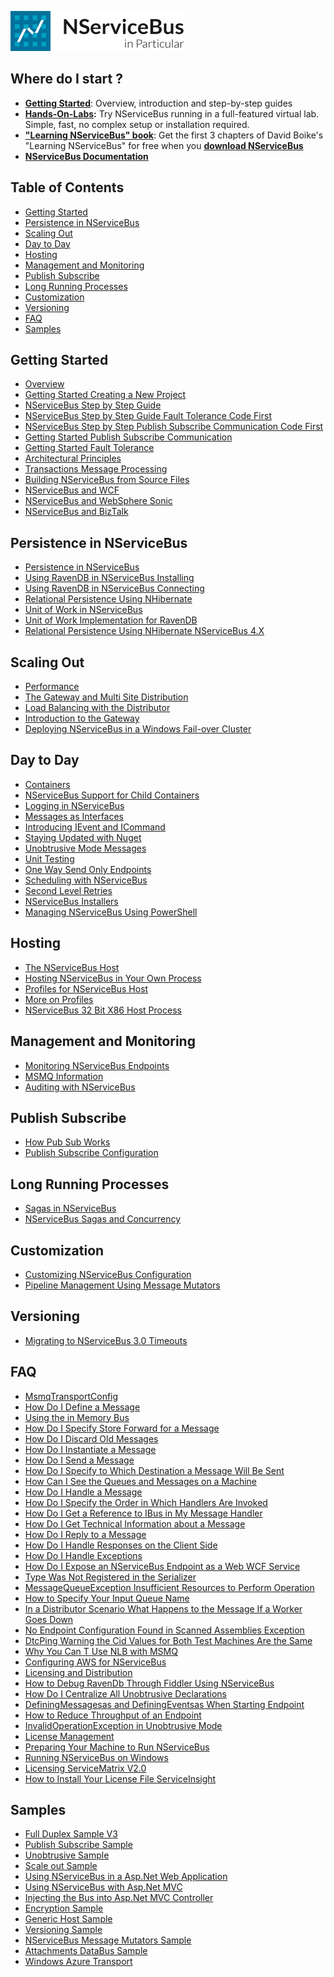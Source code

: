 
![NServiceNus](logo-nsb.png)


<a name="nsb-start-here"></a>
## Where do I start ? ##


- **[Getting Started](#getting-started)**: Overview, introduction and step-by-step guides
- **[Hands-On-Labs](http://particular.net/HandsOnLabs):** Try NServiceBus running in a full-featured virtual lab. Simple, fast, no complex setup or installation required.
- **["Learning NServiceBus" book](http://www.packtpub.com/build-distributed-software-systems-using-dot-net-enterprise-service-bus/book)**: Get the first 3 chapters of David Boike's "Learning NServiceBus" for free when you **[download NServiceBus](http://particular.net/downloads)**
- **[NServiceBus Documentation](/nservicebus)**


<a name="nsb-toc"></a>
## Table of Contents ##

- [Getting Started](#getting-started)
- [Persistence in NServiceBus](#persistence-in-nservicebus)
- [Scaling Out](#scaling-out)
- [Day to Day](#day-to-day)
- [Hosting](#hosting)
- [Management and Monitoring](#management-and-monitoring)
- [Publish Subscribe](#publish-subscribe)
- [Long Running Processes](#long-running-processes)
- [Customization](#customization)
- [Versioning](#versioning)
- [FAQ](#faq)
- [Samples](#samples)


<a name="getting-started"></a>
## Getting Started ##
- [Overview](/nservicebus/Overview)
- [Getting Started Creating a New Project](/nservicebus/getting-started---creating-a-new-project)
- [NServiceBus Step by Step Guide](/nservicebus/NServiceBus-Step-by-Step-Guide)
- [NServiceBus Step by Step Guide Fault Tolerance Code First](/nservicebus/NServiceBus-Step-by-Step-Guide-fault-tolerance-code-first)
- [NServiceBus Step by Step Publish Subscribe Communication Code First](/nservicebus/nservicebus-step-by-step-publish-subscribe-communication-code-first)
- [Getting Started Publish Subscribe Communication](/nservicebus/getting-started---publish-subscribe-communication)
- [Getting Started Fault Tolerance](/nservicebus/getting-started---fault-tolerance)
- [Architectural Principles](/nservicebus/architectural-principles)
- [Transactions Message Processing](/nservicebus/transactions-message-processing)
- [Building NServiceBus from Source Files](/nservicebus/building-nservicebus-from-source-files)
- [NServiceBus and WCF](/nservicebus/nservicebus-and-wcf)
- [NServiceBus and WebSphere Sonic](/nservicebus/nservicebus-and-websphere-sonic)
- [NServiceBus and BizTalk](/nservicebus/nservicebus-and-biztalk)

<a name="persistence-in-nservicebus"></a>
## Persistence in NServiceBus ##
- [Persistence in NServiceBus](/nservicebus/persistence-in-nservicebus)
- [Using RavenDB in NServiceBus Installing](/nservicebus/using-ravendb-in-nservicebus-installing)
- [Using RavenDB in NServiceBus Connecting](/nservicebus/using-ravendb-in-nservicebus-connecting)
- [Relational Persistence Using NHibernate](/nservicebus/relational-persistence-using-nhibernate)
- [Unit of Work in NServiceBus](/nservicebus/unit-of-work-in-nservicebus)
- [Unit of Work Implementation for RavenDB](/nservicebus/unit-of-work-implementation-for-ravendb)
- [Relational Persistence Using NHibernate NServiceBus 4.X](/nservicebus/relational-persistence-using-nhibernate---nservicebus-4.x)

<a name="scaling-out"></a>
## Scaling Out ##
- [Performance](/nservicebus/performance)
- [The Gateway and Multi Site Distribution](/nservicebus/the-gateway-and-multi-site-distribution)
- [Load Balancing with the Distributor](/nservicebus/load-balancing-with-the-distributor)
- [Introduction to the Gateway](/nservicebus/introduction-to-the-gateway)
- [Deploying NServiceBus in a Windows Fail-over Cluster](/nservicebus/deploying-nservicebus-in-a-windows-failover-cluster)

<a name="day-to-day"></a>
## Day to Day ##
- [Containers](/nservicebus/containers)
- [NServiceBus Support for Child Containers](/nservicebus/nservicebus-support-for-child-containers)
- [Logging in NServiceBus](/nservicebus/logging-in-nservicebus)
- [Messages as Interfaces](/nservicebus/messages-as-interfaces)
- [Introducing IEvent and ICommand](/nservicebus/introducing-ievent-and-icommand)
- [Staying Updated with Nuget](/nservicebus/staying-updated-with-nuget)
- [Unobtrusive Mode Messages](/nservicebus/unobtrusive-mode-messages)
- [Unit Testing](/nservicebus/unit-testing)
- [One Way Send Only Endpoints](/nservicebus/one-way-send-only-endpoints)
- [Scheduling with NServiceBus](/nservicebus/scheduling-with-nservicebus)
- [Second Level Retries](/nservicebus/second-level-retries)
- [NServiceBus Installers](/nservicebus/nservicebus-installers)
- [Managing NServiceBus Using PowerShell](/nservicebus/managing-nservicebus-using-powershell)

<a name="hosting"></a>
## Hosting ##
- [The NServiceBus Host](/nservicebus/the-nservicebus-host)
- [Hosting NServiceBus in Your Own Process](/nservicebus/hosting-nservicebus-in-your-own-process)
- [Profiles for NServiceBus Host](/nservicebus/profiles-for-nservicebus-host)
- [More on Profiles](/nservicebus/more-on-profiles)
- [NServiceBus 32 Bit X86 Host Process](/nservicebus/nservicebus-32-bit-x86-host-process)

<a name="management-and-monitoring"></a>
## Management and Monitoring ##
- [Monitoring NServiceBus Endpoints](/nservicebus/monitoring-nservicebus-endpoints)
- [MSMQ Information](/nservicebus/msmq-information)
- [Auditing with NServiceBus](/nservicebus/auditing-with-nservicebus)

<a name="publish-subscribe"></a>
## Publish Subscribe ##
- [How Pub Sub Works](/nservicebus/how-pub-sub-works)
- [Publish Subscribe Configuration](/nservicebus/publish-subscribe-configuration)

<a name="long-running-processes"></a>
## Long Running Processes ##
- [Sagas in NServiceBus](/nservicebus/sagas-in-nservicebus)
- [NServiceBus Sagas and Concurrency](/nservicebus/nservicebus-sagas-and-concurrency)

<a name="customization"></a>
## Customization ##
- [Customizing NServiceBus Configuration](/nservicebus/customizing-nservicebus-configuration)
- [Pipeline Management Using Message Mutators](/nservicebus/pipeline-management-using-message-mutators)

<a name="versioning"></a>
## Versioning ##
- [Migrating to NServiceBus 3.0 Timeouts](/nservicebus/migrating-to-nservicebus-3.0-timeouts)

<a name="faq"></a>
## FAQ ##
- [MsmqTransportConfig](/nservicebus/msmqtransportconfig)
- [How Do I Define a Message](/nservicebus/how-do-i-define-a-message)
- [Using the in Memory Bus](/nservicebus/using-the-in-memory-bus)
- [How Do I Specify Store Forward for a Message](/nservicebus/how-do-i-specify-store-forward-for-a-message)
- [How Do I Discard Old Messages](/nservicebus/how-do-i-discard-old-messages)
- [How Do I Instantiate a Message](/nservicebus/how-do-i-instantiate-a-message)
- [How Do I Send a Message](/nservicebus/how-do-i-send-a-message)
- [How Do I Specify to Which Destination a Message Will Be Sent](/nservicebus/how-do-i-specify-to-which-destination-a-message-will-be-sent)
- [How Can I See the Queues and Messages on a Machine](/nservicebus/how-can-i-see-the-queues-and-messages-on-a-machine)
- [How Do I Handle a Message](/nservicebus/how-do-i-handle-a-message)
- [How Do I Specify the Order in Which Handlers Are Invoked](/nservicebus/how-do-i-specify-the-order-in-which-handlers-are-invoked)
- [How Do I Get a Reference to IBus in My Message Handler](/nservicebus/how-do-i-get-a-reference-to-ibus-in-my-message-handler)
- [How Do I Get Technical Information about a Message](/nservicebus/how-do-i-get-technical-information-about-a-message)
- [How Do I Reply to a Message](/nservicebus/how-do-i-get-technical-information-about-a-message)
- [How Do I Handle Responses on the Client Side](/nservicebus/how-do-i-handle-responses-on-the-client-side)
- [How Do I Handle Exceptions](/nservicebus/how-do-i-handle-exceptions)
- [How Do I Expose an NServiceBus Endpoint as a Web WCF Service](/nservicebus/how-do-i-expose-an-nservicebus-endpoint-as-a-web-wcf-service)
- [Type Was Not Registered in the Serializer](/nservicebus/type-was-not-registered-in-the-serializer)
- [MessageQueueException Insufficient Resources to Perform Operation](/nservicebus/messagequeueexception-insufficient-resources-to-perform-operation)
- [How to Specify Your Input Queue Name](/nservicebus/how-to-specify-your-input-queue-name)
- [In a Distributor Scenario What Happens to the Message If a Worker Goes Down](/nservicebus/in-a-distributor-scenario-what-happens-to-the-message-if-a-worker-goes-down)
- [No Endpoint Configuration Found in Scanned Assemblies Exception](/nservicebus/no-endpoint-configuration-found-in-scanned-assemblies-exception)
- [DtcPing Warning the Cid Values for Both Test Machines Are the Same](/nservicebus/dtcping-warning-the-cid-values-for-both-test-machines-are-the-same)
- [Why You Can T Use NLB with MSMQ](/nservicebus/why-you-can-t-use-nlb-with-msmq)
- [Configuring AWS for NServiceBus](/nservicebus/configuring-aws-for-nservicebus)
- [Licensing and Distribution](/nservicebus/licensing-and-distribution)
- [How to Debug RavenDb Through Fiddler Using NServiceBus](/nservicebus/how-to-debug-ravendb-through-fiddler-using-nservicebus)
- [How Do I Centralize All Unobtrusive Declarations](/nservicebus/how-do-i-centralize-all-unobtrusive-declarations)
- [DefiningMessagesas and DefiningEventsas When Starting Endpoint](/nservicebus/definingmessagesas-and-definingeventsas-when-starting-endpoint)
- [How to Reduce Throughput of an Endpoint](/nservicebus/how-to-reduce-throughput-of-an-endpoint)
- [InvalidOperationException in Unobtrusive Mode](/nservicebus/invalidoperationexception-in-unobtrusive-mode)
- [License Management](/nservicebus/license-management)
- [Preparing Your Machine to Run NServiceBus](/nservicebus/preparing-your-machine-to-run-nservicebus)
- [Running NServiceBus on Windows](/nservicebus/running-nservicebus-on-windows)
- [Licensing ServiceMatrix V2.0](/nservicebus/licensing-servicematrix-v2.0)
- [How to Install Your License File ServiceInsight](/nservicebus/how-to-install-your-license-file-serviceinsight)

<a name="samples"></a>
## Samples ##
- [Full Duplex Sample V3](/nservicebus/full-duplex-sample-v3)
- [Publish Subscribe Sample](/nservicebus/publish-subscribe-sample)
- [Unobtrusive Sample](/nservicebus/unobtrusive-sample)
- [Scale out Sample](/nservicebus/scale-out-sample)
- [Using NServiceBus in a Asp.Net Web Application](/nservicebus/using-nservicebus-in-a-asp.net-web-application)
- [Using NServiceBus with Asp.Net MVC](/nservicebus/using-nservicebus-with-asp.net-mvc)
- [Injecting the Bus into Asp.Net MVC Controller](/nservicebus/injecting-the-bus-into-asp.net-mvc-controller)
- [Encryption Sample](/nservicebus/encryption-sample)
- [Generic Host Sample](/nservicebus/generic-host-sample)
- [Versioning Sample](/nservicebus/versioning-sample)
- [NServiceBus Message Mutators Sample](/nservicebus/nservicebus-message-mutators-sample)
- [Attachments DataBus Sample](/nservicebus/attachments-databus-sample)
- [Windows Azure Transport](/nservicebus/windows-azure-transport)
